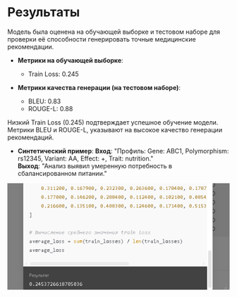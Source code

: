 # Результаты

Модель была оценена на обучающей выборке и тестовом наборе для проверки её способности генерировать точные медицинские рекомендации.

- **Метрики на обучающей выборке**:
  - Train Loss: 0.245

- **Метрики качества генерации (на тестовом наборе)**:
  - BLEU: 0.83
  - ROUGE-L: 0.88

Низкий Train Loss (0.245) подтверждает успешное обучение модели. Метрики BLEU и ROUGE-L, указывают на высокое качество генерации рекомендаций.

- **Синтетический пример**:
  **Вход**: "Профиль: Gene: ABC1, Polymorphism: rs12345, Variant: AA, Effect: +, Trait: nutrition."  
  **Выход**: "Анализ выявил умеренную потребность в сбалансированном питании."

![Train Loss](assets/figures/train_loss_plot.png)
